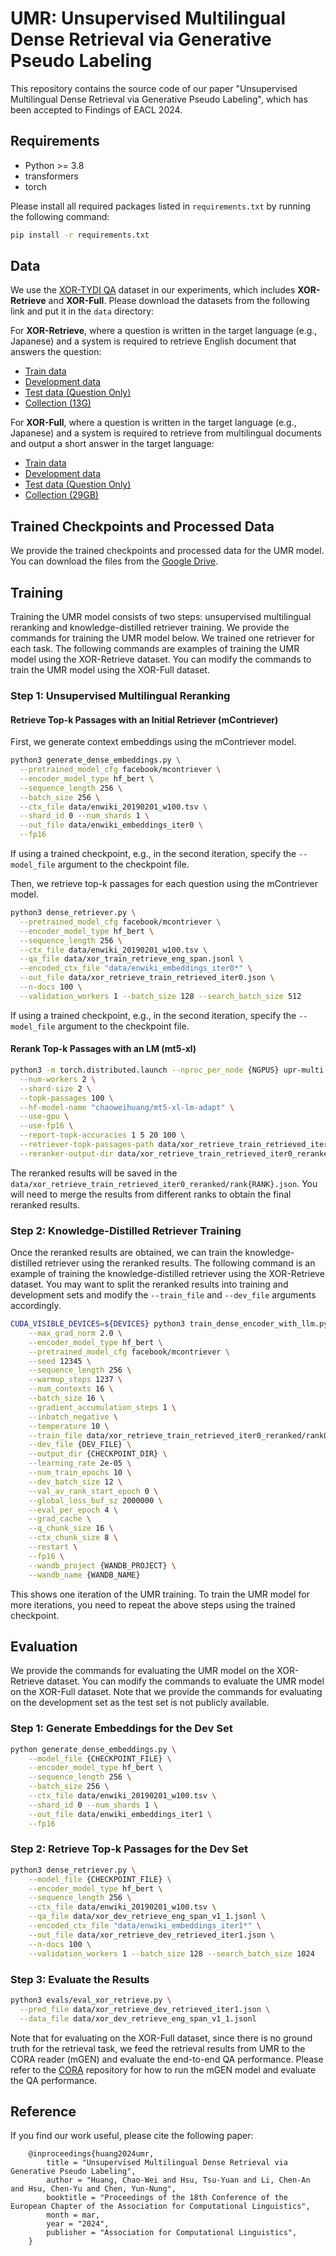 # UMR: Unsupervised Multilingual Dense Retrieval via Generative Pseudo Labeling

This repository contains the source code of our paper "Unsupervised Multilingual Dense Retrieval via Generative Pseudo Labeling", which has been accepted to Findings of EACL 2024.


## Requirements
* Python >= 3.8
* transformers
* torch

Please install all required packages listed in `requirements.txt` by running the following command:
```bash
pip install -r requirements.txt
```

## Data
We use the [XOR-TYDI QA](https://github.com/AkariAsai/XORQA) dataset in our experiments, which includes **XOR-Retrieve** and **XOR-Full**. Please download the datasets from the following link and put it in the `data` directory:

For **XOR-Retrieve**, where a question is written in the target language (e.g., Japanese) and a system is required to retrieve English document that answers the question:
- [Train data](https://nlp.cs.washington.edu/xorqa/XORQA_site/data/xor_train_retrieve_eng_span.jsonl)
- [Development data](https://nlp.cs.washington.edu/xorqa/XORQA_site/data/xor_dev_retrieve_eng_span_v1_1.jsonl)
- [Test data (Question Only)](https://nlp.cs.washington.edu/xorqa/XORQA_site/data/xor_test_retrieve_eng_span_q_only_v1_1.jsonl)
- [Collection (13G)](https://nlp.cs.washington.edu/xorqa/XORQA_site/data/models/enwiki_20190201_w100.tsv)


For **XOR-Full**, where a question is written in the target language (e.g., Japanese) and a system is required to retrieve from multilingual documents and output a short answer in the target language:
- [Train data](https://nlp.cs.washington.edu/xorqa/XORQA_site/data/xor_train_full.jsonl)
- [Development data](https://nlp.cs.washington.edu/xorqa/XORQA_site/data/xor_dev_full_v1_1.jsonl)
- [Test data (Question Only)](https://nlp.cs.washington.edu/xorqa/XORQA_site/data/xor_test_full_q_only_v1_1.jsonl)
- [Collection (29GB)](https://nlp.cs.washington.edu/xorqa/cora/models/all_w100.tsv)


## Trained Checkpoints and Processed Data
We provide the trained checkpoints and processed data for the UMR model. You can download the files from the [Google Drive](https://drive.google.com/drive/folders/1imebGaCvLky9mujcTggn0wmQIVXHwPNs?usp=sharing).


## Training
Training the UMR model consists of two steps: unsupervised multilingual reranking and knowledge-distilled retriever training. We provide the commands for training the UMR model below. We trained one retriever for each task. The following commands are examples of training the UMR model using the XOR-Retrieve dataset. You can modify the commands to train the UMR model using the XOR-Full dataset.

### Step 1: Unsupervised Multilingual Reranking

#### Retrieve Top-k Passages with an Initial Retriever (mContriever)
First, we generate context embeddings using the mContriever model.
```bash
python3 generate_dense_embeddings.py \
  --pretrained_model_cfg facebook/mcontriever \
  --encoder_model_type hf_bert \
  --sequence_length 256 \
  --batch_size 256 \
  --ctx_file data/enwiki_20190201_w100.tsv \
  --shard_id 0 --num_shards 1 \
  --out_file data/enwiki_embeddings_iter0 \
  --fp16
```
If using a trained checkpoint, e.g., in the second iteration, specify the `--model_file` argument to the checkpoint file.

Then, we retrieve top-k passages for each question using the mContriever model.
```bash
python3 dense_retriever.py \
  --pretrained_model_cfg facebook/mcontriever \
  --encoder_model_type hf_bert \
  --sequence_length 256 \
  --ctx_file data/enwiki_20190201_w100.tsv \
  --qa_file data/xor_train_retrieve_eng_span.jsonl \
  --encoded_ctx_file "data/enwiki_embeddings_iter0*" \
  --out_file data/xor_retrieve_train_retrieved_iter0.json \
  --n-docs 100 \
  --validation_workers 1 --batch_size 128 --search_batch_size 512
```
If using a trained checkpoint, e.g., in the second iteration, specify the `--model_file` argument to the checkpoint file.

#### Rerank Top-k Passages with an LM (mt5-xl)
```bash
python3 -m torch.distributed.launch --nproc_per_node {NGPUS} upr-multi.py \
  --num-workers 2 \
  --shard-size 2 \
  --topk-passages 100 \
  --hf-model-name "chaoweihuang/mt5-xl-lm-adapt" \
  --use-gpu \
  --use-fp16 \
  --report-topk-accuracies 1 5 20 100 \
  --retriever-topk-passages-path data/xor_retrieve_train_retrieved_iter0.json \
  --reranker-output-dir data/xor_retrieve_train_retrieved_iter0_reranked
```
The reranked results will be saved in the `data/xor_retrieve_train_retrieved_iter0_reranked/rank{RANK}.json`. You will need to merge the results from different ranks to obtain the final reranked results.


### Step 2: Knowledge-Distilled Retriever Training
Once the reranked results are obtained, we can train the knowledge-distilled retriever using the reranked results. The following command is an example of training the knowledge-distilled retriever using the XOR-Retrieve dataset. You may want to split the reranked results into training and development sets and modify the `--train_file` and `--dev_file` arguments accordingly.
```bash
CUDA_VISIBLE_DEVICES=${DEVICES} python3 train_dense_encoder_with_llm.py \
    --max_grad_norm 2.0 \
    --encoder_model_type hf_bert \
    --pretrained_model_cfg facebook/mcontriever \
    --seed 12345 \
    --sequence_length 256 \
    --warmup_steps 1237 \
    --num_contexts 16 \
    --batch_size 16 \
    --gradient_accumulation_steps 1 \
    --inbatch_negative \
    --temperature 10 \
    --train_file data/xor_retrieve_train_retrieved_iter0_reranked/rank0.json \
    --dev_file {DEV_FILE} \
    --output_dir {CHECKPOINT_DIR} \
    --learning_rate 2e-05 \
    --num_train_epochs 10 \
    --dev_batch_size 12 \
    --val_av_rank_start_epoch 0 \
    --global_loss_buf_sz 2000000 \
    --eval_per_epoch 4 \
    --grad_cache \
    --q_chunk_size 16 \
    --ctx_chunk_size 8 \
    --restart \
    --fp16 \
    --wandb_project {WANDB_PROJECT} \
    --wandb_name {WANDB_NAME}
```

This shows one iteration of the UMR training. To train the UMR model for more iterations, you need to repeat the above steps using the trained checkpoint.


## Evaluation
We provide the commands for evaluating the UMR model on the XOR-Retrieve dataset. You can modify the commands to evaluate the UMR model on the XOR-Full dataset. Note that we provide the commands for evaluating on the development set as the test set is not publicly available.

### Step 1: Generate Embeddings for the Dev Set
```bash
python generate_dense_embeddings.py \
    --model_file {CHECKPOINT_FILE} \
    --encoder_model_type hf_bert \
    --sequence_length 256 \
    --batch_size 256 \
    --ctx_file data/enwiki_20190201_w100.tsv \
    --shard_id 0 --num_shards 1 \
    --out_file data/enwiki_embeddings_iter1 \
    --fp16
```

### Step 2: Retrieve Top-k Passages for the Dev Set
```bash
python3 dense_retriever.py \
    --model_file {CHECKPOINT_FILE} \
    --encoder_model_type hf_bert \
    --sequence_length 256 \
    --ctx_file data/enwiki_20190201_w100.tsv \
    --qa_file data/xor_dev_retrieve_eng_span_v1_1.jsonl \
    --encoded_ctx_file "data/enwiki_embeddings_iter1*" \
    --out_file data/xor_retrieve_dev_retrieved_iter1.json \
    --n-docs 100 \
    --validation_workers 1 --batch_size 128 --search_batch_size 1024
```

### Step 3: Evaluate the Results
```bash
python3 evals/eval_xor_retrieve.py \
  --pred_file data/xor_retrieve_dev_retrieved_iter1.json \
  --data_file data/xor_dev_retrieve_eng_span_v1_1.jsonl
```
Note that for evaluating on the XOR-Full dataset, since there is no ground truth for the retrieval task, we feed the retrieval results from UMR to the CORA reader (mGEN) and evaluate the end-to-end QA performance. Please refer to the [CORA](https://github.com/AkariAsai/CORA) repository for how to run the mGEN model and evaluate the QA performance.


## Reference
If you find our work useful, please cite the following paper:
```
    @inproceedings{huang2024umr,
        title = "Unsupervised Multilingual Dense Retrieval via Generative Pseudo Labeling",
        author = "Huang, Chao-Wei and Hsu, Tsu-Yuan and Li, Chen-An and Hsu, Chen-Yu and Chen, Yun-Nung",
        booktitle = "Proceedings of the 18th Conference of the European Chapter of the Association for Computational Linguistics",
        month = mar,
        year = "2024",
        publisher = "Association for Computational Linguistics",
    }
```
